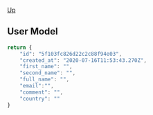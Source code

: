 [Up](../README.md)

## User Model

```javascript
return {
    "id": "5f103fc826d22c2c88f94e03",
    "created_at": "2020-07-16T11:53:43.270Z",
    "first_name": "",
    "second_name": "",
    "full_name": "",
    "email":"",
    "comment": "",
    "country": ""
}
```
